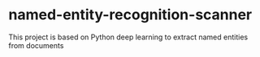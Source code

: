 # named-entity-recognition-scanner
This project is based on Python deep learning to extract named entities from documents
